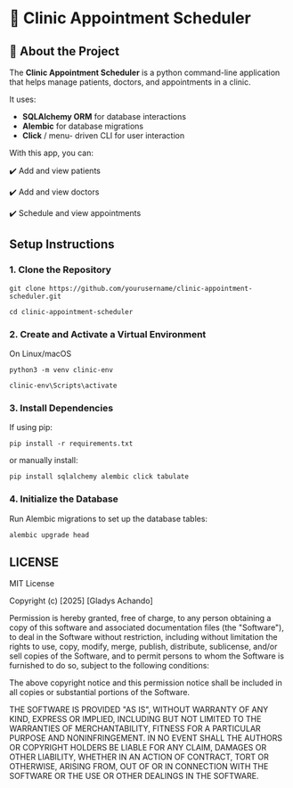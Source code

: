 # 🏥 Clinic Appointment Scheduler 

## 📌 About the Project
The **Clinic Appointment Scheduler** is a python command-line application that helps manage patients, doctors, and appointments in a clinic.

It uses:
- **SQLAlchemy ORM** for database interactions
- **Alembic** for database migrations
- **Click** / menu- driven CLI for user interaction

With this app, you can:

✔️ Add and view patients

✔️ Add and  view doctors

✔️ Schedule and view appointments


## Setup Instructions

### 1. Clone the Repository
```
git clone https://github.com/yourusername/clinic-appointment-scheduler.git

```

```
cd clinic-appointment-scheduler

```

### 2. Create and Activate a Virtual Environment

On Linux/macOS

```
python3 -m venv clinic-env

```

```
clinic-env\Scripts\activate

```

### 3. Install Dependencies
If using pip:

```
pip install -r requirements.txt

```

or manually install:

```
pip install sqlalchemy alembic click tabulate

```

### 4. Initialize the Database
Run Alembic migrations to set up the database tables:

```
alembic upgrade head

```

## LICENSE

MIT License

Copyright (c) [2025] [Gladys Achando]

Permission is hereby granted, free of charge, to any person obtaining a copy
of this software and associated documentation files (the "Software"), to deal
in the Software without restriction, including without limitation the rights
to use, copy, modify, merge, publish, distribute, sublicense, and/or sell
copies of the Software, and to permit persons to whom the Software is
furnished to do so, subject to the following conditions:

The above copyright notice and this permission notice shall be included in all
copies or substantial portions of the Software.

THE SOFTWARE IS PROVIDED "AS IS", WITHOUT WARRANTY OF ANY KIND, EXPRESS OR
IMPLIED, INCLUDING BUT NOT LIMITED TO THE WARRANTIES OF MERCHANTABILITY,
FITNESS FOR A PARTICULAR PURPOSE AND NONINFRINGEMENT. IN NO EVENT SHALL THE
AUTHORS OR COPYRIGHT HOLDERS BE LIABLE FOR ANY CLAIM, DAMAGES OR OTHER
LIABILITY, WHETHER IN AN ACTION OF CONTRACT, TORT OR OTHERWISE, ARISING FROM,
OUT OF OR IN CONNECTION WITH THE SOFTWARE OR THE USE OR OTHER DEALINGS IN THE
SOFTWARE.








